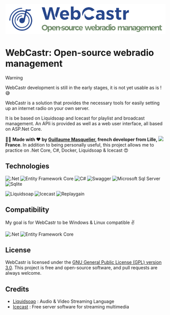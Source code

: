 ![](resources/logo-150.png)

# WebCastr: Open-source webradio management

> [!WARNING]
> WebCastr development is still in the early stages, it is not yet usable as is ! 😅

WebCastr is a solution that provides the necessary tools for easily setting up an internet radio on your own server.

It is be based on Liquidsoap and Icecast for playlist and broadcast management.
An APIi is provided as well as a web user interface, all based on ASP.Net Core.

🙋‍♂️ **Made with ❤️ by [Guillaume Masquelier](https://github.com/gmasquelier59), french developer from <b>Lille, <img src="https://cdn-icons-png.flaticon.com/512/197/197560.png" width="13"/> France</b>**. In addition to being personally useful, this project allows me to practice on .Net Core, C#, Docker, Liquidsoap & Icecast 😍

## Technologies

<p>
    <img alt=".Net" src="https://img.shields.io/badge/-.Net%20Core-006d77?style=flat-square&logo=dotnet&logoColor=white" />
    <img alt="Entity Framework Core" src="https://img.shields.io/badge/-Entity%20Framework%20Core-006d77?style=flat-square&logo=dotnet&logoColor=white" />
    <img alt="C#" src="https://img.shields.io/badge/-C%23-006d77?style=flat-square&logo=csharp&logoColor=white" />
    <img alt="Swagger" src="https://img.shields.io/badge/-Swagger-006d77?style=flat-square&logo=swagger&logoColor=white" />
    <img alt="Microsoft Sql Server" src="https://img.shields.io/badge/-Sql%20Server-006d77?style=flat-square&logo=microsoftsqlserver&logoColor=white" />
    <img alt="Sqlite" src="https://img.shields.io/badge/-Sqlite-006d77?style=flat-square&logo=sqlite&logoColor=white" />
</p>
<p>
    <img alt="Liquidsoap" src="https://img.shields.io/badge/-Liquidsoap-83c5be?style=flat-square&logoColor=white" />
    <img alt="Icecast" src="https://img.shields.io/badge/-Icecast-83c5be?style=flat-square&logoColor=white" />
    <img alt="Replaygain" src="https://img.shields.io/badge/-Replaygain-83c5be?style=flat-square&logoColor=white" />
</p>

## Compatibility

My goal is for WebCastr to be Windows & Linux compatible ✌️

<p>
    <img alt=".Net" src="https://img.shields.io/badge/-Windows 10/11-006d77?style=flat-square&logo=Windows&logoColor=white" />
    <img alt="Entity Framework Core" src="https://img.shields.io/badge/-Linux%20Ubuntu-006d77?style=flat-square&logo=linux&logoColor=white" />
</p>

## License

WebCastr is licensed under the [GNU General Public License (GPL) version 3.0](https://github.com/gmasquelier59/WebCastr/blob/main/LICENSE). This project is free and open-source software, and pull requests are always welcome.

## Credits

* [Liquidsoap](https://www.liquidsoap.info/) : Audio & Video Streaming Language
* [Icecast](https://icecast.org/) : Free server software for streaming multimedia